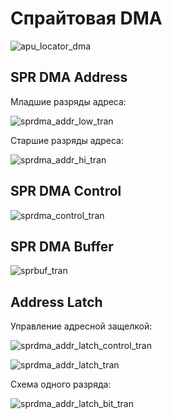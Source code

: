 # Спрайтовая DMA

![apu_locator_dma](/BreakingNESWiki/imgstore/apu/apu_locator_dma.jpg)

## SPR DMA Address

Младшие разряды адреса:

![sprdma_addr_low_tran](/BreakingNESWiki/imgstore/apu/sprdma_addr_low_tran.jpg)

Старшие разряды адреса:

![sprdma_addr_hi_tran](/BreakingNESWiki/imgstore/apu/sprdma_addr_hi_tran.jpg)

## SPR DMA Control

![sprdma_control_tran](/BreakingNESWiki/imgstore/apu/sprdma_control_tran.jpg)

## SPR DMA Buffer

![sprbuf_tran](/BreakingNESWiki/imgstore/apu/sprbuf_tran.jpg)

## Address Latch

Управление адресной защелкой:

![sprdma_addr_latch_control_tran](/BreakingNESWiki/imgstore/apu/sprdma_addr_latch_control_tran.jpg)

![sprdma_addr_latch_tran](/BreakingNESWiki/imgstore/apu/sprdma_addr_latch_tran.jpg)

Схема одного разряда:

![sprdma_addr_latch_bit_tran](/BreakingNESWiki/imgstore/apu/sprdma_addr_latch_bit_tran.jpg)
